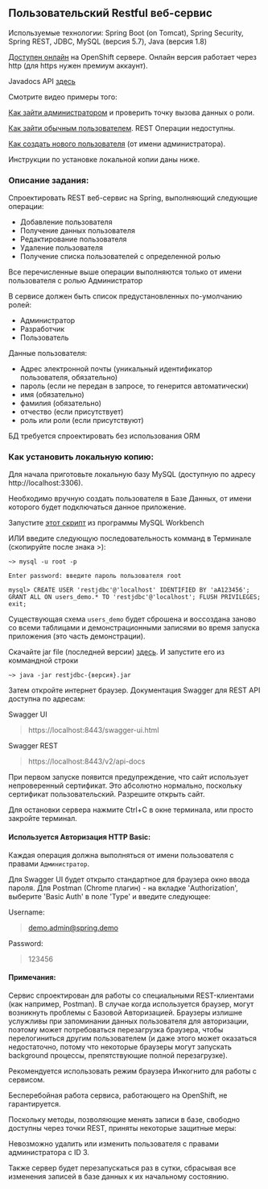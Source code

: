## Пользовательский Restful веб-сервис
Используемые технологии: Spring Boot (on Tomcat), Spring Security, Spring REST, 
JDBC, MySQL (версия 5.7), Java (версия 1.8)

[Доступен онлайн](http://restjdbc-va1ery.rhcloud.com/swagger-ui.html) 
на OpenShift сервере. Онлайн версия работает через http (для https нужен премиум аккаунт).

Javadocs API [здесь](https://valery-dm.github.io/restjdbc/)

Смотрите видео примеры того:

[Как зайти администратором](https://youtu.be/hfpowdVp9PU) и проверить точку вызова данных о роли.

[Как зайти обычным пользователем](https://youtu.be/gw7YLq3aGcU). REST Операции недоступны.

[Как создать нового пользователя](https://youtu.be/D1isfiq7eXI) (от имени администратора).

Инструкции по установке локальной копии даны ниже.

### Описание задания:
Спроектировать REST веб-сервис на Spring, выполняющий следующие операции:
- Добавление пользователя
- Получение данных пользователя
- Редактирование пользователя
- Удаление пользователя
- Получение списка пользователей с определенной ролью

Все перечисленные выше операции выполняются только от имени пользователя с ролью Администратор

В сервисе должен быть список предустановленных по-умолчанию ролей: 
- Администратор 
- Разработчик 
- Пользователь

Данные пользователя:
- Адрес электронной почты (уникальный идентификатор пользователя, обязательно) 
- пароль (если не передан в запросе, то генерится автоматически)
- имя (обязательно)
- фамилия (обязательно) 
- отчество (если присутствует)
- роль или роли (если присутствуют)

БД требуется спроектировать без использования ORM

### Как установить локальную копию:
Для начала приготовьте локальную базу MySQL (доступную по адресу http://localhost:3306).

Необходимо вручную создать пользователя в Базе Данных, от имени которого будет
подключаться данное приложение.

Запустите
[этот скрипт](src/main/resources/sql/db_user_create.sql)
из программы MySQL Workbench

ИЛИ введите следующую последовательность комманд в Терминале 
(скопируйте после знака >):

```
~> mysql -u root -p

Enter password: введите пароль пользователя root

mysql> CREATE USER 'restjdbc'@'localhost' IDENTIFIED BY 'aA123456'; GRANT ALL ON users_demo.* TO 'restjdbc'@'localhost'; FLUSH PRIVILEGES; exit;
```

Существующая схема `users_demo` будет сброшена и воссоздана заново со всеми
таблицами и демонстрационными записями во время запуска приложения 
(это часть демонстрации).

Скачайте jar file (последней версии) 
[здесь](https://www.dropbox.com/sh/e9fv82aeciuzuql/AABnFAJjeEOKMM4Tvv4Wtw08a?dl=0).
И запустите его из коммандной строки 

`~> java -jar restjdbc-{версия}.jar` 

Затем откройте интернет браузер.
Документация Swagger для REST API доступна по адресам:

Swagger UI
> https://localhost:8443/swagger-ui.html

Swagger REST
> https://localhost:8443/v2/api-docs

При первом запуске появится предупреждение, что сайт использует непроверенный сертификат.
Это абсолютно нормально, поскольку сертификат пользовательский. Разрешите открыть сайт.

Для остановки сервера нажмите Ctrl+C в окне терминала, или просто закройте терминал.

#### Используется Авторизация HTTP Basic:

Каждая операция должна выполняться от имени пользователя с правами `Администратор`.

Для Swagger UI будет открыто стандартное для браузера окно ввода пароля.
Для Postman (Chrome плагин) - на вкладке 'Authorization', выберите 'Basic Auth'
в поле 'Type' и введите следующее:

Username:
> demo.admin@spring.demo

Password:
> 123456

#### Примечания:
Сервис спроектирован для работы со специальными REST-клиентами (как например,
Postman). В случае когда используется браузер, могут возникнуть проблемы
с Базовой Авторизацией. Браузеры излишне услужливы при запоминании данных
пользователя для авторизации, поэтому может потребоваться перезагрузка браузера,
чтобы перелогиниться другим пользователем (и даже этого может оказаться
недостаточно, потому что некоторые браузеры могут запускать background процессы,
препятствующие полной перезагрузке). 

Рекомендуется использовать режим браузера Инкогнито для работы с сервисом.

Бесперебойная работа сервиса, работающего на OpenShift, не гарантируется.

Поскольку методы, позволяющие менять записи в базе, свободно доступны через точки REST,
приняты некоторые защитные меры:

Невозможно удалить или изменить пользователя с правами администратора с ID 3.

Также сервер будет перезапускаться раз в сутки, сбрасывая все изменения записей
в базе данных к их начальному состоянию.